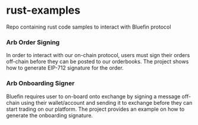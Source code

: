 # rust-examples
Repo containing rust code samples to interact with Bluefin protocol

### Arb Order Signing
In order to interact with our on-chain protocol, users must sign their orders off-chain before they can be posted to our orderbooks. The project shows how to generate EIP-712 signature for the order.

### Arb Onboarding Signer
Bluefin requires user to on-board onto exchange by signing a message off-chain using their wallet/account and sending it to exchange before they can start trading on our platform. The project provides an example on how to generate the onboarding signature.
